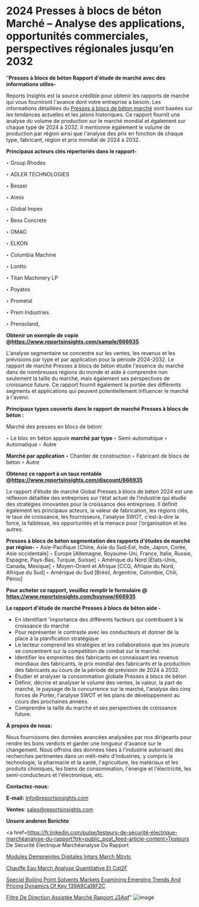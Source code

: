 # 2024 Presses à blocs de béton Marché – Analyse des applications, opportunités commerciales, perspectives régionales jusqu’en 2032

 "<strong>Presses à blocs de béton Rapport d'étude de marché avec des informations utiles-</strong>

Reports Insights est la source crédible pour obtenir les rapports de marché qui vous fourniront l'avance dont votre entreprise a besoin. Les informations détaillées du <a href=https://www.reportsinsights.com/sample/666935>Presses à blocs de béton marché</a> sont basées sur les tendances actuelles et les jalons historiques. Ce rapport fournit une analyse du volume de production sur le marché mondial et également sur chaque type de 2024 à 2032. Il mentionne également le volume de production par région ainsi que l'analyse des prix en fonction de chaque type, fabricant, région et prix mondial de 2024 à 2032.

<b>Principaux acteurs clés répertoriés dans le rapport-</b>

‣ Group Rhodes

‣ ADLER TECHNOLOGIES

‣ Besser

‣ Aimix

‣ Global Impex

‣ Bess Concrete

‣ OMAG

‣ ELKON

‣ Columbia Machine

‣ Lontto

‣ Titan Machinery LP

‣ Poyatos

‣ Prometal

‣ Prem Industries

‣ Prensoland,

<strong><b>Obtenir un exemple de copie @</b></strong><a href=https://www.reportsinsights.com/sample/666935><strong><b>https://www.reportsinsights.com/sample/666935</b></strong></a>

L'analyse segmentaire se concentre sur les ventes, les revenus et les prévisions par type et par application pour la période 2024-2032. Le rapport de marché Presses à blocs de béton étudie l'essence du marché dans de nombreuses régions du monde et aide à comprendre non seulement la taille du marché, mais également ses perspectives de croissance future. Ce rapport fournit également la portée des différents segments et applications qui peuvent potentiellement influencer le marché à l'avenir.

<strong>Principaux types couverts dans le rapport de marché Presses à blocs de béton :</strong>

Marché des presses en blocs de béton:

‣  Le bloc en béton appuie <strong> marché <strong> par type </strong> </strong>
‣ Semi-automatique
‣ Automatique
‣ Autre

<strong>Marché par application </strong>
‣ Chantier de construction
‣ Fabricant de blocs de béton
‣ Autre

<strong><b>Obtenez ce rapport à un taux rentable @</b></strong><a href=https://www.reportsinsights.com/discount/666935><strong><b>https://www.reportsinsights.com/discount/666935</b></strong></a>

Le rapport d’étude de marché Global Presses à blocs de béton 2024 est une réflexion détaillée des entreprises sur l’état actuel de l’industrie qui étudie des stratégies innovantes pour la croissance des entreprises. Il définit également les principaux acteurs, la valeur de fabrication, les régions clés, le taux de croissance, les fournisseurs, l'analyse SWOT, c'est-à-dire la force, la faiblesse, les opportunités et la menace pour l'organisation et les autres.

<strong>Presses à blocs de béton segmentation des rapports d'études de marché par région-</strong>
‣ Asie-Pacifique [Chine, Asie du Sud-Est, Inde, Japon, Corée, Asie occidentale]
‣ Europe [Allemagne, Royaume-Uni, France, Italie, Russie, Espagne, Pays-Bas, Turquie, Suisse]
‣ Amérique du Nord [États-Unis, Canada, Mexique]
‣ Moyen-Orient et Afrique [CCG, Afrique du Nord, Afrique du Sud]
‣ Amérique du Sud [Brésil, Argentine, Colombie, Chili, Pérou]

<strong>Pour acheter ce rapport, veuillez remplir le formulaire @   <a href=https://www.reportsinsights.com/buynow/666935>https://www.reportsinsights.com/buynow/666935</a></strong>

<strong>Le rapport d'étude de marché Presses à blocs de béton aide -</strong>
<ul>
  <li>En identifiant 'importance des différents facteurs qui contribuent à la croissance du marché</li>
  <li>Pour représenter le contraste avec les conducteurs et donner de la place à la planification stratégique</li>
  <li>Le lecteur comprend les stratégies et les collaborations que les joueurs se concentrent sur la compétition de combat sur le marché.</li>
  <li>Identifier les empreintes des fabricants en connaissant les revenus mondiaux des fabricants, le prix mondial des fabricants et la production des fabricants au cours de la période de prévision de 2024 à 2032.</li>
  <li>Étudier et analyser la consommation globale Presses à blocs de béton</li>
  <li>Définir, décrire et analyser le volume des ventes, la valeur, la part de marché, le paysage de la concurrence sur le marché, l'analyse des cinq forces de Porter, l'analyse SWOT et les plans de développement au cours des prochaines années.</li>
  <li>Comprendre la taille du marché et ses perspectives de croissance future.</li>
</ul>
<strong>À propos de nous:</strong>

Nous fournissons des données avancées analysées par nos dirigeants pour rendre les bons verdicts et garder une longueur d'avance sur le changement. Nous offrons des données liées à l'industrie autorisant des recherches pertinentes dans un méli-mélo d'industries, y compris la technologie, la pharmacie et la santé, l'agriculture, les matériaux et les produits chimiques, les biens de consommation, l'énergie et l'électricité, les semi-conducteurs et l'électronique, etc.

<strong>Contactez-nous:</strong>

<strong>E-mail:</strong> <a href=mailto:info@reportsinsights.com>info@reportsinsights.com</a>

<strong>Ventes</strong>: <a href=mailto:sales@reportsinsights.com>sales@reportsinsights.com</a>

<strong>Unsere anderen Berichte</strong>

<a href=https://fr.linkedin.com/pulse/testeurs-de-sécurité-électrique-marchéanalyse-du-rapport?trk=public_post_feed-article-content>Testeurs De Sécurité Électrique Marchéanalyse Du Rapport</a>

<a href=https://www.linkedin.com/pulse/modules-dempreintes-digitales-int%C3%A9gr%C3%A9s-march%C3%A9-mzytc/>Modules Dempreintes Digitales Intgrs March Mzytc</a>

<a href=https://www.linkedin.com/pulse/chauffe-eau-march%C3%A9-analyse-quantitative-et-cqt2f/>Chauffe Eau March Analyse Quantitative Et Cqt2F</a>

<a href=https://medium.com/@singhaakesh50/special-boiling-point-solvents-markets-examining-emerging-trends-and-pricing-dynamics-of-key-139a9ca18f2c>Special Boiling Point Solvents Markets Examining Emerging Trends And Pricing Dynamics Of Key 139A9Ca18F2C</a>

<a href=https://fr.linkedin.com/pulse/filtre-de-direction-assistée-marché-rapport-j3aqf/>Filtre De Direction Assistée Marché Rapport J3Aqf</a>"
![image](https://github.com/daminid12/RImarketgrowth/assets/158430485/c554b598-4275-44cb-856d-e2776023b5ca)
